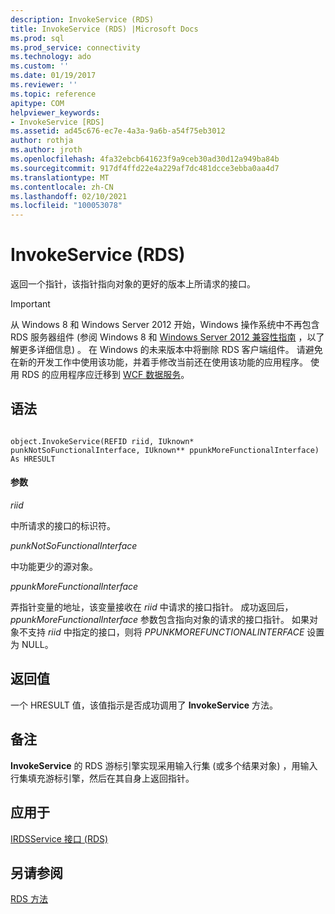 ```yaml
---
description: InvokeService (RDS)
title: InvokeService (RDS) |Microsoft Docs
ms.prod: sql
ms.prod_service: connectivity
ms.technology: ado
ms.custom: ''
ms.date: 01/19/2017
ms.reviewer: ''
ms.topic: reference
apitype: COM
helpviewer_keywords:
- InvokeService [RDS]
ms.assetid: ad45c676-ec7e-4a3a-9a6b-a54f75eb3012
author: rothja
ms.author: jroth
ms.openlocfilehash: 4fa32ebcb641623f9a9ceb30ad30d12a949ba84b
ms.sourcegitcommit: 917df4ffd22e4a229af7dc481dcce3ebba0aa4d7
ms.translationtype: MT
ms.contentlocale: zh-CN
ms.lasthandoff: 02/10/2021
ms.locfileid: "100053078"
---
```

# <a name="invokeservice-rds"></a>InvokeService (RDS)
返回一个指针，该指针指向对象的更好的版本上所请求的接口。  
  
> [!IMPORTANT]
>  从 Windows 8 和 Windows Server 2012 开始，Windows 操作系统中不再包含 RDS 服务器组件 (参阅 Windows 8 和 [Windows Server 2012 兼容性指南](https://www.microsoft.com/download/details.aspx?id=27416) ，以了解更多详细信息) 。 在 Windows 的未来版本中将删除 RDS 客户端组件。 请避免在新的开发工作中使用该功能，并着手修改当前还在使用该功能的应用程序。 使用 RDS 的应用程序应迁移到  [WCF 数据服务](/dotnet/framework/wcf/)。  
  
## <a name="syntax"></a>语法  
  
```  
  
object.InvokeService(REFID riid, IUknown* punkNotSoFunctionalInterface, IUknown** ppunkMoreFunctionalInterface) As HRESULT  
```  
  
#### <a name="parameters"></a>参数  
 *riid*  
  
 中所请求的接口的标识符。  
  
 *punkNotSoFunctionalInterface*  
  
 中功能更少的源对象。  
  
 *ppunkMoreFunctionalInterface*  
  
 弄指针变量的地址，该变量接收在 *riid* 中请求的接口指针。 成功返回后， *ppunkMoreFunctionalInterface* 参数包含指向对象的请求的接口指针。 如果对象不支持 *riid* 中指定的接口，则将 *PPUNKMOREFUNCTIONALINTERFACE* 设置为 NULL。  
  
## <a name="return-value"></a>返回值  
 一个 HRESULT 值，该值指示是否成功调用了 **InvokeService** 方法。  
  
## <a name="remarks"></a>备注  
 **InvokeService** 的 RDS 游标引擎实现采用输入行集 (或多个结果对象) ，用输入行集填充游标引擎，然后在其自身上返回指针。  
  
## <a name="applies-to"></a>应用于  
 [IRDSService 接口 (RDS)](./irdsservice-interface-rds.md)  
  
## <a name="see-also"></a>另请参阅  
 [RDS 方法](./rds-methods.md)
